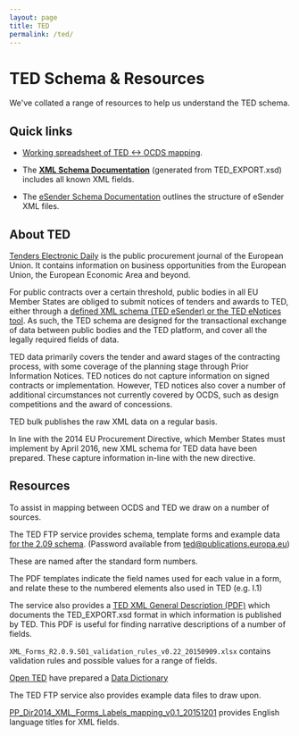 ```yaml
---
layout: page
title: TED
permalink: /ted/
---
```


# TED Schema & Resources

We've collated a range of resources to help us understand the TED schema. 

## Quick links 

* [Working spreadsheet of TED <-> OCDS mapping](https://docs.google.com/spreadsheets/d/13AMbfIhjg9j-7IsKWJ3-tdnVXWzHdqnARtHpzMownoU/edit).

* The **[XML Schema Documentation](../docs/)** (generated from TED_EXPORT.xsd) includes all known XML fields. 

* The [eSender Schema Documentation](https://webgate.ec.europa.eu/fpfis/wikis/display/TEDeSender/XML+Schema+2.0.9#XMLSchema2.0.9-3.3.FORM_SECTIONelement) outlines the structure of eSender XML files. 

## About TED

[Tenders Electronic Daily](http://ted.europa.eu/) is the public procurement journal of the European Union. It contains information on business opportunities from the European Union, the European Economic Area and beyond.
 
For public contracts over a certain threshold, public bodies in all EU Member States are obliged to submit notices of tenders and awards to TED, either through a [defined XML schema (TED eSender) or the TED eNotices tool](http://simap.ted.europa.eu/standard-forms-for-public-procurement). As such, the TED schema are designed for the transactional exchange of data between public bodies and the TED platform, and cover all the legally required fields of data.

TED data primarily covers the tender and award stages of the contracting process, with some coverage of the planning stage through Prior Information Notices. TED notices do not capture information on signed contracts or implementation. However, TED notices also cover a number of additional circumstances not currently covered by OCDS, such as design competitions and the award of concessions.
 
TED bulk publishes the raw XML data on a regular basis.

In line with the 2014 EU Procurement Directive, which Member States must implement by April 2016, new XML schema for TED data have been prepared. These capture information in-line with the new directive. 

## Resources

To assist in mapping between OCDS and TED we draw on a number of sources.

The TED FTP service provides schema, template forms and example data [for the 2.09 schema](ftp://ted.europa.eu/Resources/XML%20schema%202.0.9/). (Password available from ted@publications.europa.eu)

These are named after the standard form numbers.

The PDF templates indicate the field names used for each value in a form, and relate these to the numbered elements also used in TED (e.g. I.1)

The service also provides a [TED XML General Description (PDF)](ftp://ted.europa.eu/Resources/TED-XML_general_description_v1.2_20150422.pdf) which documents the TED_EXPORT.xsd format in which information is published by TED. This PDF is useful for finding narrative descriptions of a number of fields. 

```XML_Forms_R2.0.9.S01_validation_rules_v0.22_20150909.xlsx``` contains validation rules and possible values for a range of fields. 

[Open TED](http://ted.openspending.org/#dictionary) have prepared a [Data Dictionary](https://docs.google.com/spreadsheets/d/1ps3Mgi-rJTaEbpTpm_2oMr8yAinmya74S_QeV4J2y_o/edit#gid=1455892276)

The TED FTP service also provides example data files to draw upon.

[PP_Dir2014_XML_Forms_Labels_mapping_v0.1_20151201](ftp://ted.europa.eu/Resources/XML%20schema%202.0.9/PP_Dir2014_XML_Forms_Labels_mapping_v0.1_20151201.xlsx) provides English language titles for XML fields. 
